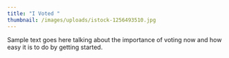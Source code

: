 ```yaml
---
title: "I Voted "
thumbnail: /images/uploads/istock-1256493510.jpg
---
```

Sample text goes here talking about the importance of voting now and how easy it is to do by getting started.